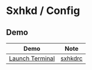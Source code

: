
# Sxhkd / Config

## Demo

| Demo | Note |
| --- | --- |
| [Launch Terminal](terminal/basic) | [sxhkdrc](terminal/basic/sxhkdrc) |
